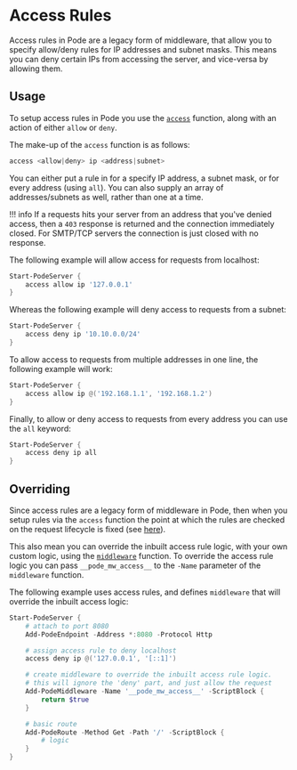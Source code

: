 # Access Rules

Access rules in Pode are a legacy form of middleware, that allow you to specify allow/deny rules for IP addresses and subnet masks. This means you can deny certain IPs from accessing the server, and vice-versa by allowing them.

## Usage

To setup access rules in Pode you use the [`access`](../../../Functions/Middleware/Access) function, along with an action of either `allow` or `deny`.

The make-up of the `access` function is as follows:

```powershell
access <allow|deny> ip <address|subnet>
```

You can either put a rule in for a specify IP address, a subnet mask, or for every address (using `all`). You can also supply an array of addresses/subnets as well, rather than one at a time.

!!! info
    If a requests hits your server from an address that you've denied access, then a `403` response is returned and the connection immediately closed. For SMTP/TCP servers the connection is just closed with no response.

The following example will allow access for requests from localhost:

```powershell
Start-PodeServer {
    access allow ip '127.0.0.1'
}
```

Whereas the following example will deny access to requests from a subnet:

```powershell
Start-PodeServer {
    access deny ip '10.10.0.0/24'
}
```

To allow access to requests from multiple addresses in one line, the following example will work:

```powershell
Start-PodeServer {
    access allow ip @('192.168.1.1', '192.168.1.2')
}
```

Finally, to allow or deny access to requests from every address you can use the `all` keyword:

```powershell
Start-PodeServer {
    access deny ip all
}
```

## Overriding

Since access rules are a legacy form of middleware in Pode, then when you setup rules via the `access` function the point at which the rules are checked on the request lifecycle is fixed (see [here](../Overview/#order-of-running)).

This also mean you can override the inbuilt access rule logic, with your own custom logic, using the [`middleware`](../../../Functions/Core/Middleware) function. To override the access rule logic you can pass `__pode_mw_access__` to the `-Name` parameter of the `middleware` function.

The following example uses access rules, and defines `middleware` that will override the inbuilt access logic:

```powershell
Start-PodeServer {
    # attach to port 8080
    Add-PodeEndpoint -Address *:8080 -Protocol Http

    # assign access rule to deny localhost
    access deny ip @('127.0.0.1', '[::1]')

    # create middleware to override the inbuilt access rule logic.
    # this will ignore the 'deny' part, and just allow the request
    Add-PodeMiddleware -Name '__pode_mw_access__' -ScriptBlock {
        return $true
    }

    # basic route
    Add-PodeRoute -Method Get -Path '/' -ScriptBlock {
        # logic
    }
}
```